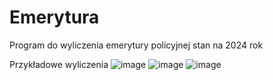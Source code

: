 # Emerytura
Program do wyliczenia emerytury policyjnej 
stan na 2024 rok

Przykładowe wyliczenia
![image](https://github.com/user-attachments/assets/d8c338eb-3d83-48ea-9204-9229e5e4ad92)
![image](https://github.com/user-attachments/assets/52f62e55-ad03-4f4c-a7bc-8faae46a94e1)
![image](https://github.com/user-attachments/assets/f589ed13-f390-4095-8f23-a706e259dda2)
